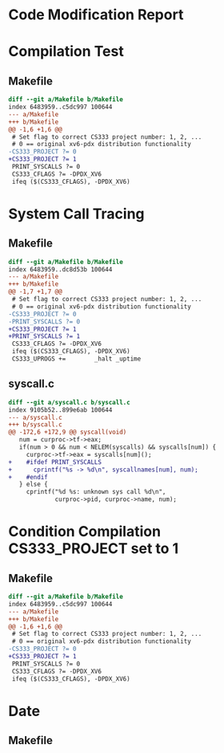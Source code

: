 # Code Modification Report

<h1>Compilation Test</h1>
<h2>Makefile</h2>

```diff
diff --git a/Makefile b/Makefile
index 6483959..c5dc997 100644
--- a/Makefile
+++ b/Makefile
@@ -1,6 +1,6 @@
 # Set flag to correct CS333 project number: 1, 2, ...
 # 0 == original xv6-pdx distribution functionality
-CS333_PROJECT ?= 0
+CS333_PROJECT ?= 1
 PRINT_SYSCALLS ?= 0
 CS333_CFLAGS ?= -DPDX_XV6
 ifeq ($(CS333_CFLAGS), -DPDX_XV6)
```

<h1>System Call Tracing</h1>
<h2>Makefile</h2>

```diff
diff --git a/Makefile b/Makefile
index 6483959..dc8d53b 100644
--- a/Makefile
+++ b/Makefile
@@ -1,7 +1,7 @@
 # Set flag to correct CS333 project number: 1, 2, ...
 # 0 == original xv6-pdx distribution functionality
-CS333_PROJECT ?= 0
-PRINT_SYSCALLS ?= 0
+CS333_PROJECT ?= 1
+PRINT_SYSCALLS ?= 1
 CS333_CFLAGS ?= -DPDX_XV6
 ifeq ($(CS333_CFLAGS), -DPDX_XV6)
 CS333_UPROGS +=        _halt _uptime
 ```

<h2>syscall.c</h2>

```diff
diff --git a/syscall.c b/syscall.c
index 9105b52..899e6ab 100644
--- a/syscall.c
+++ b/syscall.c
@@ -172,6 +172,9 @@ syscall(void)
   num = curproc->tf->eax;
   if(num > 0 && num < NELEM(syscalls) && syscalls[num]) {
     curproc->tf->eax = syscalls[num]();
+    #ifdef PRINT_SYSCALLS
+      cprintf("%s -> %d\n", syscallnames[num], num);
+    #endif
   } else {
     cprintf("%d %s: unknown sys call %d\n",
             curproc->pid, curproc->name, num);
```

<h1>Condition Compilation CS333_PROJECT set to 1</h1>
<h2>Makefile</h2>

```diff
diff --git a/Makefile b/Makefile
index 6483959..c5dc997 100644
--- a/Makefile
+++ b/Makefile
@@ -1,6 +1,6 @@
 # Set flag to correct CS333 project number: 1, 2, ...
 # 0 == original xv6-pdx distribution functionality
-CS333_PROJECT ?= 0
+CS333_PROJECT ?= 1
 PRINT_SYSCALLS ?= 0
 CS333_CFLAGS ?= -DPDX_XV6
 ifeq ($(CS333_CFLAGS), -DPDX_XV6)
```

<h1>Date</h1>
<h2>Makefile</h2>